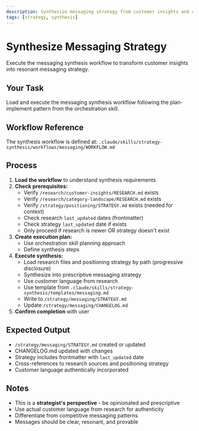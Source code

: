 ```yaml
---
description: Synthesize messaging strategy from customer insights and competitive research
tags: [strategy, synthesis]
---
```


# Synthesize Messaging Strategy

Execute the messaging synthesis workflow to transform customer insights into resonant messaging strategy.

## Your Task

Load and execute the messaging synthesis workflow following the plan-implement pattern from the orchestration skill.

## Workflow Reference

The synthesis workflow is defined at: `.claude/skills/strategy-synthesis/workflows/messaging/WORKFLOW.md`

## Process

1. **Load the workflow** to understand synthesis requirements
2. **Check prerequisites:**
   - Verify `/research/customer-insights/RESEARCH.md` exists
   - Verify `/research/category-landscape/RESEARCH.md` exists
   - Verify `/strategy/positioning/STRATEGY.md` exists (needed for context)
   - Check research `last_updated` dates (frontmatter)
   - Check strategy `last_updated` date if exists
   - Only proceed if research is newer OR strategy doesn't exist
3. **Create execution plan:**
   - Use orchestration skill planning approach
   - Define synthesis steps
4. **Execute synthesis:**
   - Load research files and positioning strategy by path (progressive disclosure)
   - Synthesize into prescriptive messaging strategy
   - Use customer language from research
   - Use template from `.claude/skills/strategy-synthesis/templates/messaging.md`
   - Write to `/strategy/messaging/STRATEGY.md`
   - Update `/strategy/messaging/CHANGELOG.md`
5. **Confirm completion** with user

## Expected Output

- `/strategy/messaging/STRATEGY.md` created or updated
- CHANGELOG.md updated with changes
- Strategy includes frontmatter with `last_updated` date
- Cross-references to research sources and positioning strategy
- Customer language authentically incorporated

## Notes

- This is a **strategist's perspective** - be opinionated and prescriptive
- Use actual customer language from research for authenticity
- Differentiate from competitive messaging patterns
- Messages should be clear, resonant, and provable
